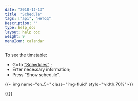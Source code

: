 ```yaml
---
date: "2018-11-13"
title: "Schedule"
tags: ["api", "метод"]
Description: ""
type: help_doc
layout: help_doc
weight: 9
menuIcon: calendar
---
```


To see the timetable:

* Go to  <a href="https://www.fesco.ru/en/clients/schedule/ship_and_train_schedule/" target="_blank">“Schedules”</a> ; 
* Enter necessary information;
* Press “Show schedule”.

{{< img name="en_5*" class="img-fluid" style="width:70%">}}

{{<isHelpful>}}
